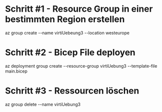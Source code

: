# Schritt #1 - Resource Group in einer bestimmten Region erstellen
az group create --name virtiUebeung3 --location westeurope

# Schritt #2 - Bicep File deployen
az deployment group create --resource-group virtiUebung3 --template-file main.bicep

# Schritt #3 - Ressourcen löschen
az group delete --name virtiUebung3
